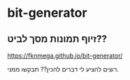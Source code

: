# bit-generator

## זיוף תמונות מסך לביט??

https://fknmega.github.io/bit-generator/


רוצים להציע לי דברים להכין?? תבקשו ממני.
